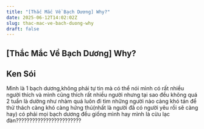 ```yaml
---
title: "[Thắc Mắc Về Bạch Dương] Why?"
date: 2025-06-12T14:02:02Z
slug: thac-mac-ve-bach-duong-why
draft: false
---
```


## [Thắc Mắc Về Bạch Dương] Why?

## Ken Sói

Mình là 1 bạch dương,không phải tự tin mà có thể nói mình có rất nhiều người thích và mình cũng thích rất nhiều người nhưng tại sao đều không quá 2 tuần là dường như nhàm quá luôn đi tìm những người nào càng khó tán để thử thách càng khó càng hứng thú(nhất là người đã có người yêu rồi sẽ càng hay) có phải mọi bạch dương đều giống mình hay mình là cừu lạc đàn????????????????????????
